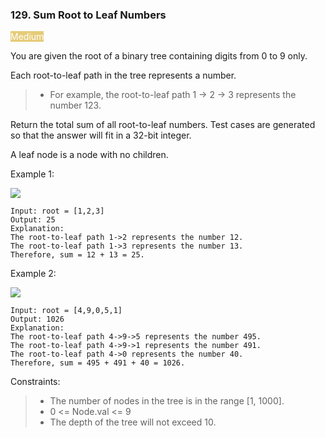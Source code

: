 <h3>129. Sum Root to Leaf Numbers</h3>

<span style="background-color:e6cb78; color:white">Medium</span>

You are given the root of a binary tree containing digits from 0 to 9 only.

Each root-to-leaf path in the tree represents a number.

> - For example, the root-to-leaf path 1 -> 2 -> 3 represents the number 123.

Return the total sum of all root-to-leaf numbers. Test cases are generated so that the answer will fit in a 32-bit integer.

A leaf node is a node with no children.



Example 1:

![](https://assets.leetcode.com/uploads/2021/02/19/num1tree.jpg)

    Input: root = [1,2,3]
    Output: 25
    Explanation:
    The root-to-leaf path 1->2 represents the number 12.
    The root-to-leaf path 1->3 represents the number 13.
    Therefore, sum = 12 + 13 = 25.

Example 2:

![](https://assets.leetcode.com/uploads/2021/02/19/num2tree.jpg)

    Input: root = [4,9,0,5,1]
    Output: 1026
    Explanation:
    The root-to-leaf path 4->9->5 represents the number 495.
    The root-to-leaf path 4->9->1 represents the number 491.
    The root-to-leaf path 4->0 represents the number 40.
    Therefore, sum = 495 + 491 + 40 = 1026.



Constraints:

> - The number of nodes in the tree is in the range [1, 1000].
> - 0 <= Node.val <= 9
> - The depth of the tree will not exceed 10.

